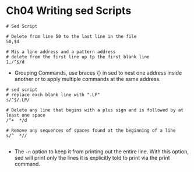# Ch04 Writing sed Scripts

```shell
# Sed Script

# Delete from line 50 to the last line in the file
50,$d

# Mis a line address and a pattern address
# delete from the first line up tp the first blank line
1,/^$/d

```

* Grouping Commands, use braces {} in sed to nest one address inside another or to apply multiple commands at the same address.

```shell
# sed script
# replace each blank line with ".LP"
s/^$/.LP/

# Delete any line that begins with a plus sign and is followed by at least one space
/^+  */d

# Remove any sequences of spaces found at the beginning of a line
s/^  *//


```

* The `-n` option to keep it from printing out the entire line. With this option, sed will print only the lines it is explicitly told to print via the print command.
